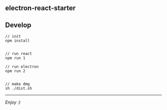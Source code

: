 ## electron-react-starter


## Develop

```
// init
npm install


// run react
npm run 1

// run electron
npm run 2


// make dmg
sh ./dist.sh
```

---

*Enjoy :)*
